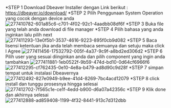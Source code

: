 *STEP 1
Download Dbeaver Installer dengan Link berikut : https://dbeaver.io/download/
*STEP 2
Pilih Penggunaan System Operation yang cocok dengan device anda
![277410782-601a85c6-c701-4f02-92c1-4aadbb08df6f](https://github.com/ghiyatsar/pertemuan1-basis-data/assets/148309567/170cd9e3-e369-4aec-8b4b-ef1cffe98afc)
*STEP 3
Buka file yang telah anda download di file manager
*STEP 4
Pilih bahasa yang anda inginkan lalu pilih next
![277411293-13e0f5b1-3537-4616-9223-895f0cb9d082](https://github.com/ghiyatsar/pertemuan1-basis-data/assets/148309567/694ad0a1-cf17-4df2-aa01-672ad624dc09)
*STEP 5
Baca lisensi ketentuan jika anda telah membaca semuanya dan setuju maka click I Agree
![277411456-17532792-005f-4a37-9c9f-a8bd2ed306d2](https://github.com/ghiyatsar/pertemuan1-basis-data/assets/148309567/c49968c6-cb18-4084-8a59-1b6e3b2f68f5)
*STEP 6
Pilih user yang sesuai diinginkan anda dan pilih component yang ingin anda tambahkan
![277411881-1eb0522f-9b59-474d-bd10-0d64cf6966f6](https://github.com/ghiyatsar/pertemuan1-basis-data/assets/148309567/bbc3047e-4eee-4c64-97fc-daec183e3842)
![277412295-cf762435-0e10-4e8a-b479-ad8d90c9d28f](https://github.com/ghiyatsar/pertemuan1-basis-data/assets/148309567/91a5731c-be32-4699-ad91-a1df733dac4f)
*STEP 7
simpan tempat untuk instalasi Dbeavernya
![277412492-827e0949-b9ee-41d4-8269-7bc4acd12079](https://github.com/ghiyatsar/pertemuan1-basis-data/assets/148309567/15774df4-0a9e-4eee-998d-ce5b6ce2f16e)
*STEP 8
click install dan tunggu prosesnya hingga selesai
![277412702-7f565c1e-ce1f-4edd-b900-d6a07a42356c](https://github.com/ghiyatsar/pertemuan1-basis-data/assets/148309567/d57b9f92-fee7-4508-a20c-dfefae70e3da)
*STEP 9
Klik done dan akhirnya selesai
![277412888-ad859408-1199-4f32-8441-913c7d312dbb](https://github.com/ghiyatsar/pertemuan1-basis-data/assets/148309567/5cccdf2d-0a2f-4eb2-8be0-6cc87b062b1d)
